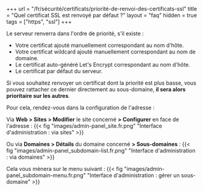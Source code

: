 +++
url = "/fr/sécurité/certificats/priorité-de-renvoi-des-certificats-ssl"
title = "Quel certificat SSL est renvoyé par défaut ?"
layout = "faq"
hidden = true
tags = ["https", "ssl"]
+++

Le serveur renverra dans l'ordre de priorité, s'il existe :

- Votre certificat ajouté manuellement correspondant au nom d'hôte.
- Votre certificat wildcard ajouté manuellement correspondant au nom de domaine.
- Le certificat auto-généré Let's Encrypt correspondant au nom d'hôte.
- Le certificat par défaut du serveur.

Si vous souhaitez renvoyer un certificat dont la priorité est plus basse, vous pouvez rattacher ce dernier directement au sous-domaine, **il sera alors prioritaire sur les autres**.

Pour cela, rendez-vous dans la configuration de l'adresse :

Via **Web > Sites > Modifier** le site concerné **> Configurer** en face de l'adresse :
{{< fig "images/admin-panel_site.fr.png" "Interface d'administration : via sites" >}}

Ou via **Domaines > Détails** du domaine concerné **> Sous-domaines** :
{{< fig "images/admin-panel_subdomain-list.fr.png" "Interface d'administration : via domaines" >}}

Cela vous mènera sur le menu suivant :
{{< fig "images/admin-panel_subdomain-menu.fr.png" "Interface d'administration : gérer un sous-domaine" >}}

